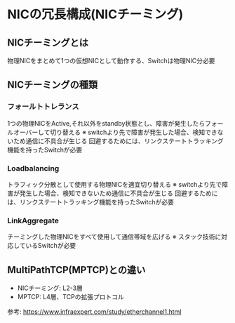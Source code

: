 # NICの冗長構成(NICチーミング)

## NICチーミングとは

物理NICをまとめて1つの仮想NICとして動作する、Switchは物理NIC分必要

## NICチーミングの種類

### フォールトトレランス

1つの物理NICをActive,それ以外をstandby状態とし、障害が発生したらフォールオーバーして切り替える
※ switchより先で障害が発生した場合、検知できないため通信に不具合が生じる
   回避するためには、リンクステートトラッキング機能を持ったSwitchが必要

### Loadbalancing

トラフィック分散として使用する物理NICを適宜切り替える
※ switchより先で障害が発生した場合、検知できないため通信に不具合が生じる
   回避するためには、リンクステートトラッキング機能を持ったSwitchが必要

### LinkAggregate

チーミングした物理NICをすべて使用して通信帯域を広げる
※ スタック技術に対応しているSwitchが必要

## MultiPathTCP(MPTCP)との違い

- NICチーミング: L2-3層
- MPTCP: L4層、TCPの拡張プロトコル

参考: <https://www.infraexpert.com/study/etherchannel1.html>
